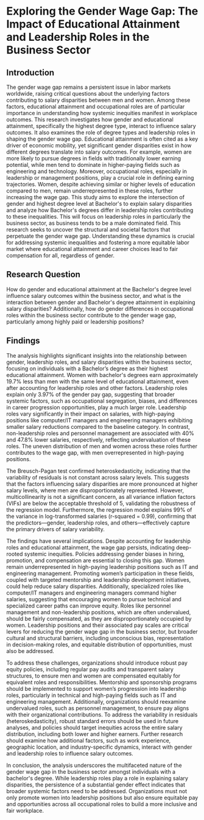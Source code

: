 # Exploring the Gender Wage Gap: The Impact of Educational Attainment and Leadership Roles in the Business Sector

## Introduction
The gender wage gap remains a persistent issue in labor markets worldwide, raising critical questions about the underlying factors contributing to salary disparities between men and women. Among these factors, educational attainment and occupational roles are of particular importance in understanding how systemic inequities manifest in workplace outcomes. This research investigates how gender and educational attainment, specifically the highest degree type, interact to influence salary outcomes. It also examines the role of degree types and leadership roles in shaping the gender wage gap. Educational attainment is often cited as a key driver of economic mobility, yet significant gender disparities exist in how different degrees translate into salary outcomes. For example, women are more likely to pursue degrees in fields with traditionally lower earning potential, while men tend to dominate in higher-paying fields such as engineering and technology. Moreover, occupational roles, especially in leadership or management positions, play a crucial role in defining earning trajectories. Women, despite achieving similar or higher levels of education compared to men, remain underrepresented in these roles, further increasing the wage gap. This study aims to explore the intersection of gender and highest degree level at Bachelor's to explain salary disparities and analyze how Bachelor's degrees differ in leadership roles contributing to these inequalities. This will focus on leadership roles in particularly the business sector, as business tends to be a male dominated field. This research seeks to uncover the structural and societal factors that perpetuate the gender wage gap. Understanding these dynamics is crucial for addressing systemic inequalities and fostering a more equitable labor market where educational attainment and career choices lead to fair compensation for all, regardless of gender.

## Research Question
How do gender and educational attainment at the Bachelor's degree level influence salary outcomes within the business sector, and what is the interaction between gender and Bachelor's degree attainment in explaining salary disparities? Additionally, how do gender differences in occupational roles within the business sector contribute to the gender wage gap, particularly among highly paid or leadership positions?

## Findings
The analysis highlights significant insights into the relationship between gender, leadership roles, and salary disparities within the business sector, focusing on individuals with a Bachelor’s degree as their highest educational attainment. Women with bachelor's degrees earn approximately 19.7% less than men with the same level of educational attainment, even after accounting for leadership roles and other factors. Leadership roles explain only 3.97% of the gender pay gap, suggesting that broader systemic factors, such as occupational segregation, biases, and differences in career progression opportunities, play a much larger role. Leadership roles vary significantly in their impact on salaries, with high-paying positions like computer/IT managers and engineering managers exhibiting smaller salary reductions compared to the baseline category. In contrast, non-leadership roles and personnel management are associated with 40% and 47.8% lower salaries, respectively, reflecting undervaluation of these roles. The uneven distribution of men and women across these roles further contributes to the wage gap, with men overrepresented in high-paying positions.

The Breusch-Pagan test confirmed heteroskedasticity, indicating that the variability of residuals is not constant across salary levels. This suggests that the factors influencing salary disparities are more pronounced at higher salary levels, where men are disproportionately represented. However, multicollinearity is not a significant concern, as all variance inflation factors (VIFs) are below the acceptable threshold of 5, validating the robustness of the regression model. Furthermore, the regression model explains 99% of the variance in log-transformed salaries (r-squared = 0.99), confirming that the predictors—gender, leadership roles, and others—effectively capture the primary drivers of salary variability.

The findings have several implications. Despite accounting for leadership roles and educational attainment, the wage gap persists, indicating deep-rooted systemic inequities. Policies addressing gender biases in hiring, promotion, and compensation are essential to closing this gap. Women remain underrepresented in high-paying leadership positions such as IT and engineering management. Promoting women’s participation in these fields, coupled with targeted mentorship and leadership development initiatives, could help reduce salary disparities. Additionally, specialized roles like computer/IT managers and engineering managers command higher salaries, suggesting that encouraging women to pursue technical and specialized career paths can improve equity. Roles like personnel management and non-leadership positions, which are often undervalued, should be fairly compensated, as they are disproportionately occupied by women. Leadership positions and their associated pay scales are critical levers for reducing the gender wage gap in the business sector, but broader cultural and structural barriers, including unconscious bias, representation in decision-making roles, and equitable distribution of opportunities, must also be addressed.

To address these challenges, organizations should introduce robust pay equity policies, including regular pay audits and transparent salary structures, to ensure men and women are compensated equitably for equivalent roles and responsibilities. Mentorship and sponsorship programs should be implemented to support women’s progression into leadership roles, particularly in technical and high-paying fields such as IT and engineering management. Additionally, organizations should reexamine undervalued roles, such as personnel management, to ensure pay aligns with their organizational contributions. To address the variability in residuals (heteroskedasticity), robust standard errors should be used in future analyses, and policies should target inequities across the entire salary distribution, including both lower and higher earners. Further research should examine how additional factors, such as work experience, geographic location, and industry-specific dynamics, interact with gender and leadership roles to influence salary outcomes.

In conclusion, the analysis underscores the multifaceted nature of the gender wage gap in the business sector amongst individuals with a bachelor's degree. While leadership roles play a role in explaining salary disparities, the persistence of a substantial gender effect indicates that broader systemic factors need to be addressed. Organizations must not only promote women into leadership positions but also ensure equitable pay and opportunities across all occupational roles to build a more inclusive and fair workplace.
